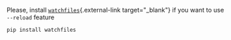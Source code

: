 Please, install [`watchfiles`](https://github.com/samuelcolvin/watchfiles){.external-link target="_blank"} if you want to use `--reload` feature

```shell
pip install watchfiles
```

